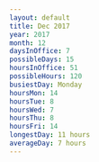 ```yaml
---
layout: default
title: Dec 2017
year: 2017
month: 12
daysInOffice: 7
possibleDays: 15
hoursInOffice: 51
possibleHours: 120
busiestDay: Monday
hoursMon: 14
hoursTue: 8
hoursWed: 7
hoursThu: 8
hoursFri: 14
longestDay: 11 hours
averageDay: 7 hours
---
```

